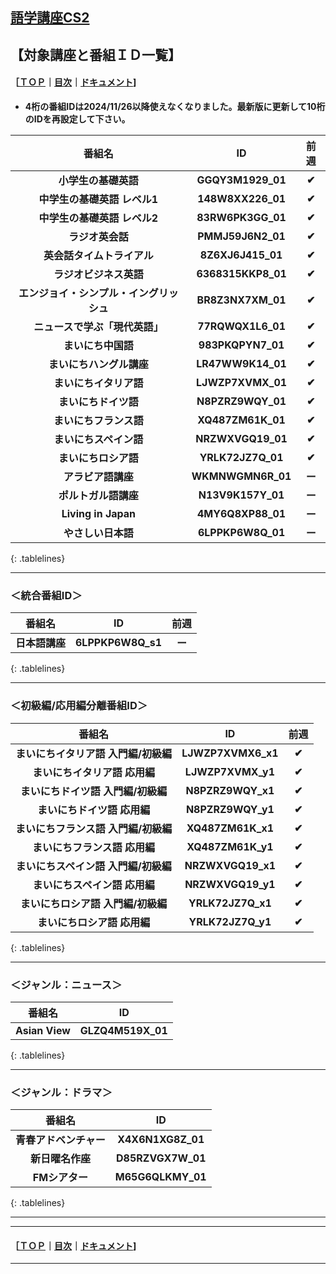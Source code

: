 ## [語学講座CS2](https://csreviser.github.io/CaptureStream2/)  
## 【対象講座と番組ＩＤ一覧】  
#### ［[ＴＯＰ](./)**｜**[目次](./#目次)**｜**[ドキュメント](./#ドキュメント-1)]
* **4桁の番組IDは2024/11/26以降使えなくなりました。最新版に更新して10桁のIDを再設定して下さい。**

<style>
.tablelines table, .tablelines td, .tablelines th {
        border: 1px solid black;
        }
</style>

|番組名|ID|前週|
|:-------------:|:-------------:|:-------------:|
| **小学生の基礎英語**|**GGQY3M1929_01**|**✔︎**|
| **中学生の基礎英語 レベル1**|**148W8XX226_01**|**✔︎**|
| **中学生の基礎英語 レベル2** | **83RW6PK3GG_01** |**✔︎**|
| **ラジオ英会話** |	**PMMJ59J6N2_01** |**✔︎**|
| **英会話タイムトライアル** |	**8Z6XJ6J415_01** |**✔︎**|
| **ラジオビジネス英語** |	**6368315KKP8_01** |**✔︎**|
| **エンジョイ・シンプル・イングリッシュ** |**BR8Z3NX7XM_01** |**✔︎**|
| **ニュースで学ぶ「現代英語」**| **77RQWQX1L6_01** |**✔︎**|
| **まいにち中国語** |**983PKQPYN7_01** |**✔︎**|
| **まいにちハングル講座** |**LR47WW9K14_01** |**✔︎**|
| **まいにちイタリア語** | **LJWZP7XVMX_01** |**✔︎**|
| **まいにちドイツ語** |**N8PZRZ9WQY_01** |**✔︎**|
| **まいにちフランス語** |**XQ487ZM61K_01** |**✔︎**|
| **まいにちスペイン語** |**NRZWXVGQ19_01** |**✔︎**|
| **まいにちロシア語** | **YRLK72JZ7Q_01** |**✔︎**|
| **アラビア語講座** |**WKMNWGMN6R_01** |**ー**|
| **ポルトガル語講座**|**N13V9K157Y_01** |**ー**|
| **Living in Japan** | **4MY6Q8XP88_01** |**ー**|
| **やさしい日本語** | **6LPPKP6W8Q_01** |**ー**|
{: .tablelines}


***

### ＜統合番組ID＞
<style>
.tablelines table, .tablelines td, .tablelines th {
        border: 1px solid black;
        }
</style>
| 番組名  |	ID |**前週**|
|:-------------:|:-------------:|:---:|
|**日本語講座** | **6LPPKP6W8Q_s1** |**ー**|
{: .tablelines}

***

### ＜初級編/応用編分離番組ID＞
<style>
.tablelines table, .tablelines td, .tablelines th {
        border: 1px solid black;
        }
</style>

|番組名|ID|前週|
|:-------------:|:-------------:|:-------------:|
| **まいにちイタリア語 入門編/初級編** | **LJWZP7XVMX6_x1** |**✔︎**|
| **まいにちイタリア語 応用編** | **LJWZP7XVMX_y1** |**✔︎**|
| **まいにちドイツ語 入門編/初級編** |**N8PZRZ9WQY_x1** |**✔︎**|
| **まいにちドイツ語 応用編** |**N8PZRZ9WQY_y1** |**✔︎**|
| **まいにちフランス語 入門編/初級編** |**XQ487ZM61K_x1** |**✔︎**|
| **まいにちフランス語 応用編** |**XQ487ZM61K_y1** |**✔︎**|
| **まいにちスペイン語 入門編/初級編** |**NRZWXVGQ19_x1** |**✔︎**|
| **まいにちスペイン語 応用編** |**NRZWXVGQ19_y1** |**✔︎**|
| **まいにちロシア語 入門編/初級編** | **YRLK72JZ7Q_x1** |**✔︎**|
| **まいにちロシア語 応用編** | **YRLK72JZ7Q_y1** |**✔︎**|
{: .tablelines}

***

### ＜ジャンル：ニュース＞
<style>
.tablelines table, .tablelines td, .tablelines th {
        border: 1px solid black;
        }
</style>
| 番組名  |	ID |
|:-------------:|:-------------:|
|**Asian View** | **GLZQ4M519X_01** |
{: .tablelines}

***

### ＜ジャンル：ドラマ＞
<style>
.tablelines table, .tablelines td, .tablelines th {
        border: 1px solid black;
        }
</style>
| 番組名  |	ID |
|:-------------:|:-------------:|
|**青春アドベンチャー** | **X4X6N1XG8Z_01** |
|**新日曜名作座** | **D85RZVGX7W_01** |
|**FMシアター** | **M65G6QLKMY_01** |
{: .tablelines}

***
***



#### ［[ＴＯＰ](./)**｜**[目次](./#目次)**｜**[ドキュメント](./#ドキュメント-1)]

*** 
 <link rel="shortcut icon" type="image/x-icon" href="https://avatars.githubusercontent.com/u/46049273?v=4">
 <meta name="twitter:image:src" content="https://avatars.githubusercontent.com/u/46049273?v=4">
